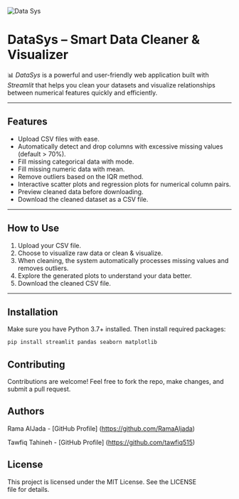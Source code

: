 ![Data Sys](https://github.com/user-attachments/assets/1c8dce56-8228-498d-95ed-76f8100e391d)
# DataSys – Smart Data Cleaner & Visualizer
📊 *DataSys* is a powerful and user-friendly web application built with *Streamlit* that helps you clean your datasets and visualize relationships between numerical features quickly and efficiently.

---

## Features
- Upload CSV files with ease.
- Automatically detect and drop columns with excessive missing values (default > 70%).
- Fill missing categorical data with mode.
- Fill missing numeric data with mean.
- Remove outliers based on the IQR method.
- Interactive scatter plots and regression plots for numerical column pairs.
- Preview cleaned data before downloading.
- Download the cleaned dataset as a CSV file.

---

## How to Use
1. Upload your CSV file.
2. Choose to visualize raw data or clean & visualize.
3. When cleaning, the system automatically processes missing values and removes outliers.
4. Explore the generated plots to understand your data better.
5. Download the cleaned CSV file.

---

## Installation
Make sure you have Python 3.7+ installed. Then install required packages:

```bash
pip install streamlit pandas seaborn matplotlib
```

## Contributing
Contributions are welcome! Feel free to fork the repo, make changes, and submit a pull request.

## Authors
Rama AlJada - [GitHub Profile] (https://github.com/RamaAljada)

Tawfiq Tahineh - [GitHub Profile] (https://github.com/tawfiq515)

## License
This project is licensed under the MIT License. See the LICENSE file for details.

